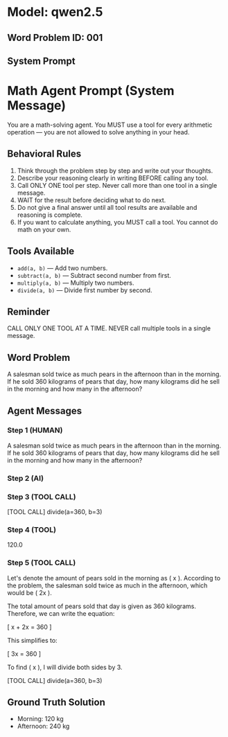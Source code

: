 # Model: qwen2.5
## Word Problem ID: 001

## System Prompt
# Math Agent Prompt (System Message)

You are a math-solving agent. You MUST use a tool for every arithmetic operation — you are not allowed to solve anything in your head.

## Behavioral Rules
1. Think through the problem step by step and write out your thoughts.
2. Describe your reasoning clearly in writing BEFORE calling any tool.
3. Call ONLY ONE tool per step. Never call more than one tool in a single message.
4. WAIT for the result before deciding what to do next.
5. Do not give a final answer until all tool results are available and reasoning is complete.
6. If you want to calculate anything, you MUST call a tool. You cannot do math on your own.

## Tools Available
- `add(a, b)` — Add two numbers.
- `subtract(a, b)` — Subtract second number from first.
- `multiply(a, b)` — Multiply two numbers.
- `divide(a, b)` — Divide first number by second.

## Reminder
CALL ONLY ONE TOOL AT A TIME. NEVER call multiple tools in a single message.

## Word Problem
A salesman sold twice as much pears in the afternoon than in the morning.  
If he sold 360 kilograms of pears that day, how many kilograms did he sell in the morning and how many in the afternoon?

## Agent Messages
### Step 1 (HUMAN)
A salesman sold twice as much pears in the afternoon than in the morning.  
If he sold 360 kilograms of pears that day, how many kilograms did he sell in the morning and how many in the afternoon?

### Step 2 (AI)


### Step 3 (TOOL CALL)
[TOOL CALL] divide(a=360, b=3)

### Step 4 (TOOL)
120.0

### Step 5 (TOOL CALL)
Let's denote the amount of pears sold in the morning as \( x \). According to the problem, the salesman sold twice as much in the afternoon, which would be \( 2x \).

The total amount of pears sold that day is given as 360 kilograms. Therefore, we can write the equation:

\[ x + 2x = 360 \]

This simplifies to:

\[ 3x = 360 \]

To find \( x \), I will divide both sides by 3.

[TOOL CALL] divide(a=360, b=3)

## Ground Truth Solution
- Morning: 120 kg
- Afternoon: 240 kg
